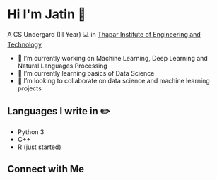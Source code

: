 # Hi I'm Jatin :wave:
A CS Undergard (III Year) 💻 in [Thapar Institute of Engineering and Technology](https://thapar.edu)

- 🔭 I’m currently working on Machine Learning, Deep Learning and Natural Languages Processing
- 🌱 I’m currently learning basics of Data Science
- 👯 I’m looking to collaborate on data science and machine learning projects


## Languages I write in :pencil2:
- Python 3
- C++
- R (just started)


## Connect with Me
